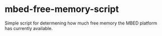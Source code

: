 # mbed-free-memory-script
Simple script for determening how much free memory the MBED platform has currently available.
